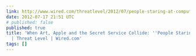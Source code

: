 ```yaml
---
link: http://www.wired.com/threatlevel/2012/07/people-staring-at-computers/all/
date: 2012-07-17 21:51 UTC
# published: false
published: true
title: 'When Art, Apple and the Secret Service Collide: ''People Staring at Computers''
  | Threat Level | Wired.com'
tags: []
---
```



